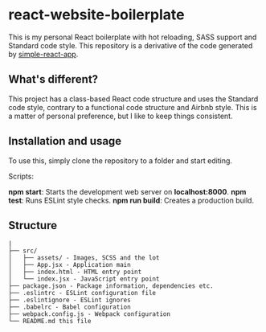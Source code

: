 # react-website-boilerplate

This is my personal React boilerplate with hot reloading, SASS support and Standard code style. This repository is a derivative of the code generated by [simple-react-app](https://github.com/Kornil/simple-react-app).

## What's different?

This project has a class-based React code structure and uses the Standard code style, contrary to a functional code structure and Airbnb style. This is a matter of personal preference, but I like to keep things consistent.

## Installation and usage

To use this, simply clone the repository to a folder and start editing.

Scripts:

**npm start**: Starts the development web server on **localhost:8000**.
**npm test**: Runs ESLint style checks.
**npm run build**: Creates a production build.

## Structure

```
|
├── src/
│   ├── assets/ - Images, SCSS and the lot
│   ├── App.jsx - Application main
│   ├── index.html - HTML entry point
│   └── index.jsx - JavaScript entry point
├── package.json - Package information, dependencies etc.
├── .eslintrc - ESLint configuration file
├── .eslintignore - ESLint ignores
├── .babelrc - Babel configuration
├── webpack.config.js - Webpack configuration
└── README.md this file
```
